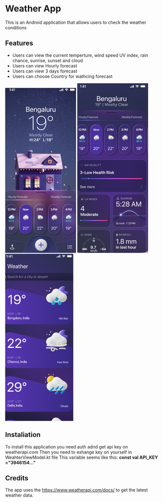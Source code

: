 # Weather App
This is an Android application that allows users to check the weather conditions
## Features
+ Users can view the current temperture, wind speed UV index, rain chance, sunrise, sunset and cloud
+ Users can view Hourly forecast
+ Users can view 3 days forecast
+ Users can choose Country for wathcing forecast

![Screenshot](https://github.com/flash871/Wheather-App/blob/master/1%20скрин.png)
![Screenshot](https://github.com/flash871/Wheather-App/blob/master/2%20скрин.png)
![Screenshot](https://github.com/flash871/Wheather-App/blob/master/3%20скрин.png)

## Instaliation
To install this application you need auth adnd get api key on weatherapi.com 
Then you need to exhange key on yourself in WeahterViewModel.kt file 
This variable seems like this: 
**const val API_KEY ="3946154..."**

## Credits
The app uses the https://www.weatherapi.com/docs/ to get the latest weather data.





